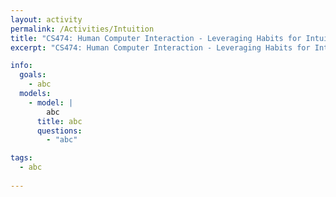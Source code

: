 ```yaml
---
layout: activity
permalink: /Activities/Intuition
title: "CS474: Human Computer Interaction - Leveraging Habits for Intuition"
excerpt: "CS474: Human Computer Interaction - Leveraging Habits for Intuition"

info: 
  goals: 
    - abc
  models:
    - model: |
        abc
      title: abc
      questions:
        - "abc"

tags:
  - abc
  
---
```

